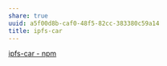 ```yaml
---
share: true
uuid: a5f00d8b-caf0-48f5-82cc-383380c59a14
title: ipfs-car
---
```

[ipfs-car - npm](https://www.npmjs.com/package/ipfs-car)